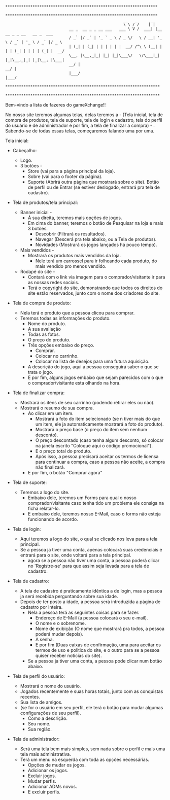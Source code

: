                                 *******************************************************************
                                *******************************************************************
                                                        __   __     _                            
                                                        \ \ / /    | |                           
                                __ _  __ _ _ __ ___   ___ \ V /  ___| |__   __ _ _ __   __ _  ___ 
                                / _` |/ _` | '_ ` _ \ / _ \/   \ / __| '_ \ / _` | '_ \ / _` |/ _ \
                                | (_| | (_| | | | | | |  __/ /^\ \ (__| | | | (_| | | | | (_| |  __/
                                \__, |\__,_|_| |_| |_|\___\/   \/\___|_| |_|\__,_|_| |_|\__, |\___|
                                __/ |                                                   __/ |     
                                |___/                                                   |___/      
                                ********************************************************************
                                ********************************************************************

Bem-vindo a lista de fazeres do gameXchange!!

No nosso site teremos algumas telas, delas teremos a - (Tela inicial, tela de compra de produtos, tela de suporte, tela de login e cadastro, tela do perfil do usuário e de administrador e por fim, a tela de finalizar a compra) - . Sabendo-se de todas essas telas, começaremos falando uma por uma.

Tela inicial:

- Cabeçalho: 
    - Logo.
    - 3 botões -
        - Store (vai para a página principal da loja).
        - Sobre (vai para o footer da página).
        - Suporte (Abrirá outra página que mostrará sobre o site).
    Botão de perfil ou de Entrar (se estiver deslogado, entrará pra tela de cadastro).

- Tela de produtos/tela principal:
    - Banner inicial -
        - Á sua direita, teremos mais opções de jogos.
        - Em cima do banner, teremos o botão de Pesquisar na loja e mais 3 botões.
            - Descobrir (Filtrará os resultados).
            - Navegar (Descerá pra tela abaixo, ou a Tela de produtos).
            - Novidades (Mostrará os jogos lançados há pouco tempo). 
    - Mais vendidos -
        - Mostrará os produtos mais vendidos da loja.
            - Nele terá um carrossel para ir folheando cada produto, do mais vendido pro menos vendido.
    - Rodapé do site -
        - Contará com o link via imagem para o comprador/visitante ir para as nossas redes sociais.
        - Terá o copyright do site, demonstrando que todos os direitos do site estão reservados, junto com o nome dos criadores do site.

 - Tela de compra de produto:
    - Nela terá o produto que a pessoa clicou para comprar.
    - Teremos todas as informações do produto.
        - Nome do produto.
        - A sua avaliação
        - Todas as fotos.
        - O preço do produto.
        - Três opções embaixo do preço.
            - Comprar.
            - Colocar no carrinho.
            - Colocar na lista de desejos para uma futura aquisição.
        - A descrição do jogo, aqui a pessoa conseguirá saber o que se trata o jogo.
        - E por fim, alguns jogos embaixo que sejam parecidos com o que o comprador/visitante esta olhando na hora.

- Tela de finalizar compra:
    - Mostrará os itens de seu carrinho (podendo retirar eles ou não).
    - Mostrará o resumo de sua compra.
        - Ao clicar em um item.
            - Mostrará a foto do item selecionado (se n tiver mais do que um item, ele ja automaticamente mostrará a foto do produto).
            - Mostrará o preço base (o preço do item sem nenhum desconto).
            - O preço descontado (caso tenha algum desconto, só colocar na janela escrito "Coloque aqui o código promocional").
            - E o preço total do produto.
            - Após isso, a pessoa precisará aceitar os termos de licensa para continuar a compra, caso a pessoa não aceite, a compra não finalizará.
        - E por fim, o botão "Comprar agora"

- Tela de suporte:
    - Teremos a logo do site.
        - Embaixo dele, teremos um Forms para qual o nosso comprador/visitante caso tenha tido um problema ele consiga na ficha relatar-lo.
        - E embaixo dele, teremos nosso E-Mail, caso o forms não esteja funcionando de acordo.

- Tela de login:
    - Aqui teremos a logo do site, o qual se clicado nos leva para a tela principal.
    - Se a pessoa ja tiver uma conta, apenas colocará suas credenciais e entrará para o site, onde voltará para a tela principal.
        - agora se a pessoa não tiver uma conta, a pessoa poderá clicar no 'Registre-se' para que assim seja levada para a tela de cadastro.

- Tela de cadastro:
    - A tela de cadastro é praticamente idêntica a de login, mas a pessoa ja será recebida perguntando sobre sua idade.
    - Depois de ter posto a idade, a pessoa será introduzida a página de cadastro por inteira.
        - Nela a pessoa terá as seguintes coisas para se fazer.
            - Endereço de E-Mail (a pessoa colocará o seu e-mail).
            - O nome e o sobrenome.
            - Nome de exibição (O nome que mostrará pra todos, a pessoa poderá mudar depois).
            - A senha. 
            - E por fim (Duas caixas de confirmação, uma para aceitar os termos de uso e politica do site, e o outro para se a pessoa quiser receber noticias do site).
        - Se a pessoa ja tiver uma conta, a pessoa pode clicar num botão abaixo.

- Tela de perfil do usuário:
    - Mostrará o nome do usuário.
    - Jogados recentemente e suas horas totais, junto com as conquistas recentes.
    - Sua lista de amigos.
    - (se for o usuário em seu perfil, ele terá o botão para mudar algumas configurações de seu perfil).
        - Como a descrição.
        - Seu nome.
        - Sua região.

- Tela de administrador:
    - Será uma tela bem mais simples, sem nada sobre o perfil e mais uma tela mais administrativa.
    - Terá um menu na esquerda com toda as opções necessárias.
        - Opções de mudar os jogos.
        - Adicionar os jogos.
        - Excluir jogos.
        - Mudar perfis.
        - Adicionar ADMs novos.
        - E excluir perfis.
    
